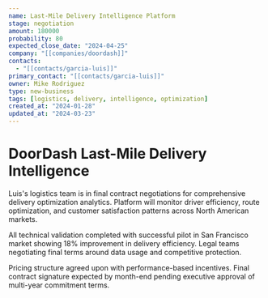 ```yaml
---
name: Last-Mile Delivery Intelligence Platform
stage: negotiation
amount: 180000
probability: 80
expected_close_date: "2024-04-25"
company: "[[companies/doordash]]"
contacts:
  - "[[contacts/garcia-luis]]"
primary_contact: "[[contacts/garcia-luis]]"
owner: Mike Rodriguez
type: new-business
tags: [logistics, delivery, intelligence, optimization]
created_at: "2024-01-28"
updated_at: "2024-03-23"
---
```


# DoorDash Last-Mile Delivery Intelligence

Luis's logistics team is in final contract negotiations for comprehensive delivery optimization analytics. Platform will monitor driver efficiency, route optimization, and customer satisfaction patterns across North American markets.

All technical validation completed with successful pilot in San Francisco market showing 18% improvement in delivery efficiency. Legal teams negotiating final terms around data usage and competitive protection.

Pricing structure agreed upon with performance-based incentives. Final contract signature expected by month-end pending executive approval of multi-year commitment terms.